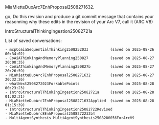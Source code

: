 MiaMietteDuoArc7EnhProposal2508271632.

go, Do this revision and produce a git commit message that contains your reasonning why these edits in the revision of your Arc V7, call it (ARC V8)      




IntroStructuralThinkingIngestion25082721a


List of saved conversations:
 
    - mcpCoaiaSequentialThinking2508252033          (saved on 2025-08-26 00:34:02)
    - CoAiAThinkingAndMemoryPlanning250827          (saved on 2025-08-27 20:08:35)
    - CoAiAThinkingAndMemoryPlanning250827b         (saved on 2025-08-27 20:26:59)
    - MiaMietteDuoArc7EnhProposal2508271632         (saved on 2025-08-27 20:32:26)
    - whatNext2508272023ForkablePoints              (saved on 2025-08-28 00:23:23)
    - IntroStructuralThinkingIngestion25082721a     (saved on 2025-08-28 01:02:21)
    - MiaMietteDuoArc7EnhProposal2508271632Applied  (saved on 2025-08-28 01:15:39)
    - IntroStructuralThinkingIngestion25082722Revised
    - MiaMietteDuoArc8EnhProposal2508272232b4
    - MultiAgentSynthesis MultiAgentSynthesis2508280056ForArcV9